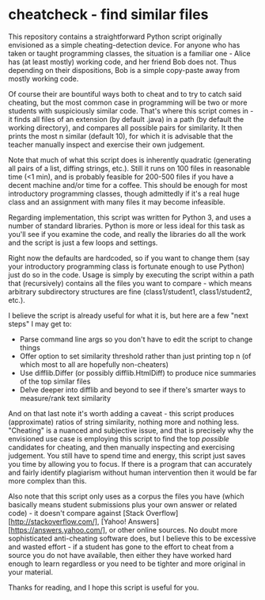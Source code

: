 cheatcheck - find similar files
=======

This repository contains a straightforward Python script originally envisioned as a simple cheating-detection device. For anyone who has taken or taught programming classes, the situation is a familiar one - Alice has (at least mostly) working code, and her friend Bob does not. Thus depending on their dispositions, Bob is a simple copy-paste away from mostly working code.

Of course their are bountiful ways both to cheat and to try to catch said cheating, but the most common case in programming will be two or more students with suspiciously similar code. That's where this script comes in - it finds all files of an extension (by default .java) in a path (by default the working directory), and compares all possible pairs for similarity. It then prints the most n similar (default 10), for which it is advisable that the teacher manually inspect and exercise their own judgement.

Note that much of what this script does is inherently quadratic (generating all pairs of a list, diffing strings, etc.). Still it runs on 100 files in reasonable time (<1 min), and is probably feasible for 200-500 files if you have a decent machine and/or time for a coffee. This should be enough for most introductory programming classes, though admittedly if it's a real huge class and an assignment with many files it may become infeasible.

Regarding implementation, this script was written for Python 3, and uses a number of standard libraries. Python is more or less ideal for this task as you'll see if you examine the code, and really the libraries do all the work and the script is just a few loops and settings.

Right now the defaults are hardcoded, so if you want to change them (say your introductory programming class is fortunate enough to use Python) just do so in the code. Usage is simply by executing the script within a path that (recursively) contains all the files you want to compare - which means arbitrary subdirectory structures are fine (class1/student1, class1/student2, etc.).

I believe the script is already useful for what it is, but here are a few "next steps" I may get to:
- Parse command line args so you don't have to edit the script to change things
- Offer option to set similarity threshold rather than just printing top n (of which most to all are hopefully non-cheaters)
- Use difflib.Differ (or possibly difflib.HtmlDiff) to produce nice summaries of the top similar files
- Delve deeper into difflib and beyond to see if there's smarter ways to measure/rank text similarity

And on that last note it's worth adding a caveat - this script produces (approximate) ratios of string similarity, nothing more and nothing less. "Cheating" is a nuanced and subjective issue, and that is precisely why the envisioned use case is employing this script to find the top *possible* candidates for cheating, and then manually inspecting and exercising judgement. You still have to spend time and energy, this script just saves you time by allowing you to focus. If there is a program that can accurately and fairly identify plagiarism without human intervention then it would be far more complex than this.

Also note that this script only uses as a corpus the files you have (which basically means student submissions plus your own answer or related code) - it doesn't compare against [Stack Overflow][http://stackoverflow.com/], [Yahoo! Answers][https://answers.yahoo.com/], or other online sources. No doubt more sophisticated anti-cheating software does, but I believe this to be excessive and wasted effort - if a student has gone to the effort to cheat from a source you do not have available, then either they have worked hard enough to learn regardless or you need to be tighter and more original in your material.

Thanks for reading, and I hope this script is useful for you.
